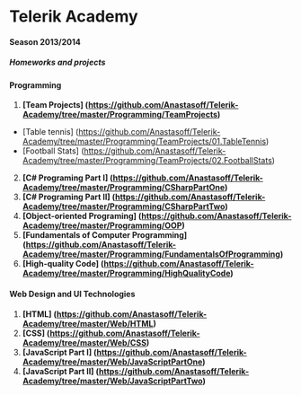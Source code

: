 Telerik Academy
===============
#### Season 2013/2014

##### Homeworks and projects

#### Programming
 1.  <b>[Team Projects] (https://github.com/Anastasoff/Telerik-Academy/tree/master/Programming/TeamProjects)</b>
  - [Table tennis] (https://github.com/Anastasoff/Telerik-Academy/tree/master/Programming/TeamProjects/01.TableTennis)
  - [Football Stats] (https://github.com/Anastasoff/Telerik-Academy/tree/master/Programming/TeamProjects/02.FootballStats)
 2.  <b>[C# Programing Part I] (https://github.com/Anastasoff/Telerik-Academy/tree/master/Programming/CSharpPartOne)</b>
 3.  <b>[C# Programing Part II] (https://github.com/Anastasoff/Telerik-Academy/tree/master/Programming/CSharpPartTwo)</b>
 4.  <b>[Object-oriented Programing] (https://github.com/Anastasoff/Telerik-Academy/tree/master/Programming/OOP)</b>
 5.  <b>[Fundamentals of Computer Programming] (https://github.com/Anastasoff/Telerik-Academy/tree/master/Programming/FundamentalsOfProgramming)</b>
 6.  <b>[High-quality Code] (https://github.com/Anastasoff/Telerik-Academy/tree/master/Programming/HighQualityCode)</b>

#### Web Design and UI Technologies
 1. <b>[HTML] (https://github.com/Anastasoff/Telerik-Academy/tree/master/Web/HTML)</b>
 2. <b>[CSS] (https://github.com/Anastasoff/Telerik-Academy/tree/master/Web/CSS)</b>
 3. <b>[JavaScript Part I] (https://github.com/Anastasoff/Telerik-Academy/tree/master/Web/JavaScriptPartOne)</b>
 4. <b>[JavaScript Part II] (https://github.com/Anastasoff/Telerik-Academy/tree/master/Web/JavaScriptPartTwo)</b>
